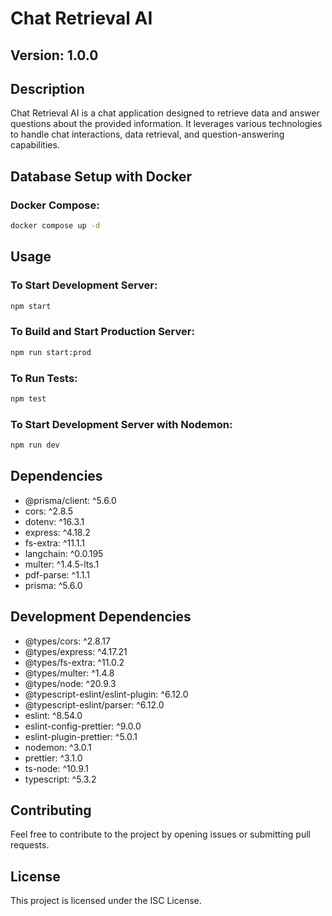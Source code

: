 # Chat Retrieval AI

## Version: 1.0.0

## Description
Chat Retrieval AI is a chat application designed to retrieve data and answer questions about the provided information. It leverages various technologies to handle chat interactions, data retrieval, and question-answering capabilities.

## Database Setup with Docker

### Docker Compose:
```bash
docker compose up -d
```

## Usage

### To Start Development Server:
```bash
npm start
```

### To Build and Start Production Server:
```bash
npm run start:prod
```

### To Run Tests:
```bash
npm test
```

### To Start Development Server with Nodemon:
```bash
npm run dev
```

## Dependencies
- @prisma/client: ^5.6.0
- cors: ^2.8.5
- dotenv: ^16.3.1
- express: ^4.18.2
- fs-extra: ^11.1.1
- langchain: ^0.0.195
- multer: ^1.4.5-lts.1
- pdf-parse: ^1.1.1
- prisma: ^5.6.0

## Development Dependencies
- @types/cors: ^2.8.17
- @types/express: ^4.17.21
- @types/fs-extra: ^11.0.2
- @types/multer: ^1.4.8
- @types/node: ^20.9.3
- @typescript-eslint/eslint-plugin: ^6.12.0
- @typescript-eslint/parser: ^6.12.0
- eslint: ^8.54.0
- eslint-config-prettier: ^9.0.0
- eslint-plugin-prettier: ^5.0.1
- nodemon: ^3.0.1
- prettier: ^3.1.0
- ts-node: ^10.9.1
- typescript: ^5.3.2

## Contributing
Feel free to contribute to the project by opening issues or submitting pull requests.

## License
This project is licensed under the ISC License.
